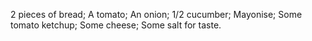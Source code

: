 2 pieces of bread;
A tomato;
An onion;
1/2 cucumber;
Mayonise;
Some tomato ketchup;
Some cheese;
Some salt for taste.